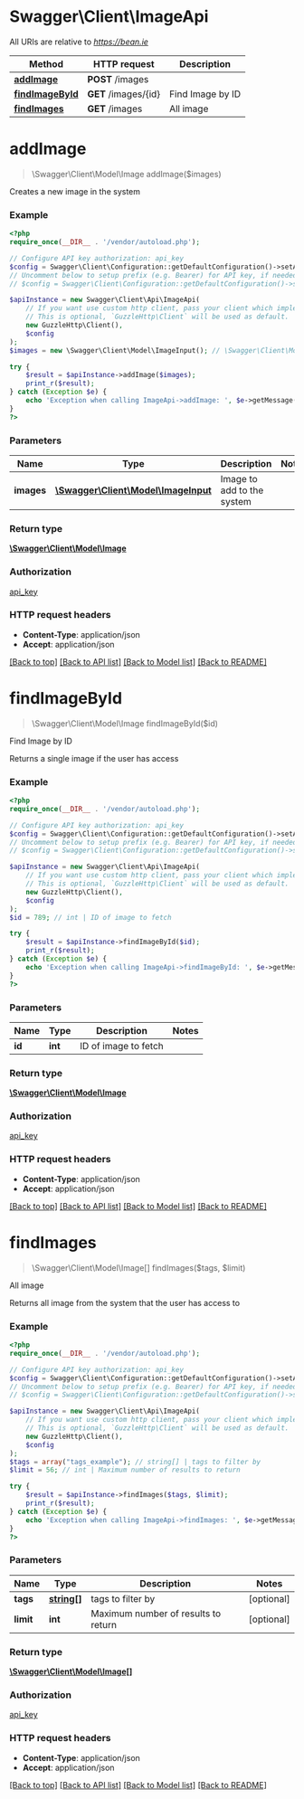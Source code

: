 # Swagger\Client\ImageApi

All URIs are relative to *https://bean.ie*

Method | HTTP request | Description
------------- | ------------- | -------------
[**addImage**](ImageApi.md#addImage) | **POST** /images | 
[**findImageById**](ImageApi.md#findImageById) | **GET** /images/{id} | Find Image by ID
[**findImages**](ImageApi.md#findImages) | **GET** /images | All image


# **addImage**
> \Swagger\Client\Model\Image addImage($images)



Creates a new image in the system

### Example
```php
<?php
require_once(__DIR__ . '/vendor/autoload.php');

// Configure API key authorization: api_key
$config = Swagger\Client\Configuration::getDefaultConfiguration()->setApiKey('ApiKey', 'YOUR_API_KEY');
// Uncomment below to setup prefix (e.g. Bearer) for API key, if needed
// $config = Swagger\Client\Configuration::getDefaultConfiguration()->setApiKeyPrefix('ApiKey', 'Bearer');

$apiInstance = new Swagger\Client\Api\ImageApi(
    // If you want use custom http client, pass your client which implements `GuzzleHttp\ClientInterface`.
    // This is optional, `GuzzleHttp\Client` will be used as default.
    new GuzzleHttp\Client(),
    $config
);
$images = new \Swagger\Client\Model\ImageInput(); // \Swagger\Client\Model\ImageInput | Image to add to the system

try {
    $result = $apiInstance->addImage($images);
    print_r($result);
} catch (Exception $e) {
    echo 'Exception when calling ImageApi->addImage: ', $e->getMessage(), PHP_EOL;
}
?>
```

### Parameters

Name | Type | Description  | Notes
------------- | ------------- | ------------- | -------------
 **images** | [**\Swagger\Client\Model\ImageInput**](../Model/ImageInput.md)| Image to add to the system |

### Return type

[**\Swagger\Client\Model\Image**](../Model/Image.md)

### Authorization

[api_key](../../README.md#api_key)

### HTTP request headers

 - **Content-Type**: application/json
 - **Accept**: application/json

[[Back to top]](#) [[Back to API list]](../../README.md#documentation-for-api-endpoints) [[Back to Model list]](../../README.md#documentation-for-models) [[Back to README]](../../README.md)

# **findImageById**
> \Swagger\Client\Model\Image findImageById($id)

Find Image by ID

Returns a single image if the user has access

### Example
```php
<?php
require_once(__DIR__ . '/vendor/autoload.php');

// Configure API key authorization: api_key
$config = Swagger\Client\Configuration::getDefaultConfiguration()->setApiKey('ApiKey', 'YOUR_API_KEY');
// Uncomment below to setup prefix (e.g. Bearer) for API key, if needed
// $config = Swagger\Client\Configuration::getDefaultConfiguration()->setApiKeyPrefix('ApiKey', 'Bearer');

$apiInstance = new Swagger\Client\Api\ImageApi(
    // If you want use custom http client, pass your client which implements `GuzzleHttp\ClientInterface`.
    // This is optional, `GuzzleHttp\Client` will be used as default.
    new GuzzleHttp\Client(),
    $config
);
$id = 789; // int | ID of image to fetch

try {
    $result = $apiInstance->findImageById($id);
    print_r($result);
} catch (Exception $e) {
    echo 'Exception when calling ImageApi->findImageById: ', $e->getMessage(), PHP_EOL;
}
?>
```

### Parameters

Name | Type | Description  | Notes
------------- | ------------- | ------------- | -------------
 **id** | **int**| ID of image to fetch |

### Return type

[**\Swagger\Client\Model\Image**](../Model/Image.md)

### Authorization

[api_key](../../README.md#api_key)

### HTTP request headers

 - **Content-Type**: application/json
 - **Accept**: application/json

[[Back to top]](#) [[Back to API list]](../../README.md#documentation-for-api-endpoints) [[Back to Model list]](../../README.md#documentation-for-models) [[Back to README]](../../README.md)

# **findImages**
> \Swagger\Client\Model\Image[] findImages($tags, $limit)

All image

Returns all image from the system that the user has access to

### Example
```php
<?php
require_once(__DIR__ . '/vendor/autoload.php');

// Configure API key authorization: api_key
$config = Swagger\Client\Configuration::getDefaultConfiguration()->setApiKey('ApiKey', 'YOUR_API_KEY');
// Uncomment below to setup prefix (e.g. Bearer) for API key, if needed
// $config = Swagger\Client\Configuration::getDefaultConfiguration()->setApiKeyPrefix('ApiKey', 'Bearer');

$apiInstance = new Swagger\Client\Api\ImageApi(
    // If you want use custom http client, pass your client which implements `GuzzleHttp\ClientInterface`.
    // This is optional, `GuzzleHttp\Client` will be used as default.
    new GuzzleHttp\Client(),
    $config
);
$tags = array("tags_example"); // string[] | tags to filter by
$limit = 56; // int | Maximum number of results to return

try {
    $result = $apiInstance->findImages($tags, $limit);
    print_r($result);
} catch (Exception $e) {
    echo 'Exception when calling ImageApi->findImages: ', $e->getMessage(), PHP_EOL;
}
?>
```

### Parameters

Name | Type | Description  | Notes
------------- | ------------- | ------------- | -------------
 **tags** | [**string[]**](../Model/string.md)| tags to filter by | [optional]
 **limit** | **int**| Maximum number of results to return | [optional]

### Return type

[**\Swagger\Client\Model\Image[]**](../Model/Image.md)

### Authorization

[api_key](../../README.md#api_key)

### HTTP request headers

 - **Content-Type**: application/json
 - **Accept**: application/json

[[Back to top]](#) [[Back to API list]](../../README.md#documentation-for-api-endpoints) [[Back to Model list]](../../README.md#documentation-for-models) [[Back to README]](../../README.md)

